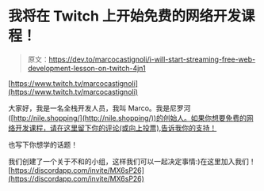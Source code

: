 # 我将在 Twitch 上开始免费的网络开发课程！

> 原文：<https://dev.to/marcocastignoli/i-will-start-streaming-free-web-development-lesson-on-twitch-4jn1>

[https://www.twitch.tv/marcocastignoli](https://www.twitch.tv/marcocastignoli)

大家好，我是一名全栈开发人员，我叫 Marco。我是尼罗河([http://nile.shopping/](http://nile.shopping/))的创始人。如果你想要免费的网络开发课程，请在这里留下你的评论(或向上投票),告诉我你的支持！

也写下你想学的话题！

我们创建了一个关于不和的小组，这样我们可以一起决定事情:)在这里加入我们！[https://discordapp.com/invite/MX6sP26](https://discordapp.com/invite/MX6sP26)
